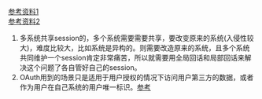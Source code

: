[参考资料1](https://www.zhihu.com/people/yang-shuai-83-7/answers)  
[参考资料2](http://www.imooc.com/u/2245641/articles?page=2)   
1. 多系统共享session的，多个系统需要需要共享，要改变原来的系统(入侵性较大)，难度比较大，比如系统是异构的。则需要改造原来的系统，且多个系统共同维护一个session肯定非常痛苦，所以就需要用全局回话和局部回话来解决这个问题了各自管好自己的session。   
1. OAuth用到的场景只是适用于用户授权的情况下访问用户第三方的数据，或者作为用户在自己系统的用户唯一标识。[参考](http://www.ruanyifeng.com/blog/2014/05/oauth_2_0.html)
